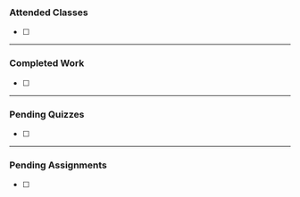 ### Attended Classes
- [ ] 

---
### Completed Work
- [ ] 

---
### Pending Quizzes
- [ ] 

---
### Pending Assignments
- [ ] 